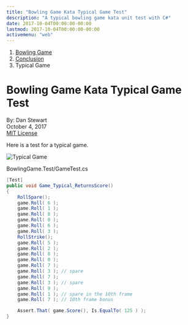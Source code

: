 ```yaml
---
title: "Bowling Game Kata Typical Game Test"
description: "A typical bowling game kata unit test with C#"
date: 2017-10-04T00:00:00-00:00
lastmod: 2017-10-04T00:00:00-00:00
activemenu: "web"
---
```


<nav aria-label="breadcrumb">
  <ol class="breadcrumb">
    <li class="breadcrumb-item"><a href="/post/bowlinggame">Bowling Game</a></li>
    <li class="breadcrumb-item"><a href="/post/bowlinggame-conclusion">Conclusion</a></li>
    <li class="breadcrumb-item">Typical Game</li>
  </ol>
</nav>

# Bowling Game Kata Typical Game Test

By: Dan Stewart\
October 4, 2017\
[MIT License](https://mit-license.org)

Here is a test for a typical game.

![Typical Game](/images/kata/bowlinggame/typical.gif)

BowlingGame.Test/GameTest.cs

```csharp
[Test]
public void Game_Typical_ReturnsScore()
{
    RollSpare();
    game.Roll( 6 );
    game.Roll( 1 );
    game.Roll( 8 );
    game.Roll( 0 );
    game.Roll( 6 );
    game.Roll( 3 );
    RollStrike();
    game.Roll( 5 );
    game.Roll( 2 );
    game.Roll( 8 );
    game.Roll( 0 );
    game.Roll( 7 );
    game.Roll( 3 ); // spare
    game.Roll( 7 );
    game.Roll( 3 ); // spare
    game.Roll( 9 );
    game.Roll( 1 ); // spare in the 10th frame
    game.Roll( 7 ); // 10th frame bonus

    Assert.That( game.Score(), Is.EqualTo( 125 ) );
}
```